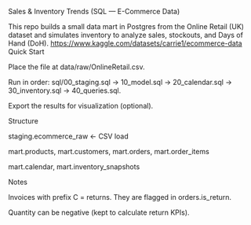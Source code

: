 Sales & Inventory Trends (SQL — E-Commerce Data)

This repo builds a small data mart in Postgres from the Online Retail (UK) dataset and simulates inventory to analyze sales, stockouts, and Days of Hand (DoH).
https://www.kaggle.com/datasets/carrie1/ecommerce-data
Quick Start

Place the file at data/raw/OnlineRetail.csv.

Run in order:
sql/00_staging.sql → 10_model.sql → 20_calendar.sql → 30_inventory.sql → 40_queries.sql.

Export the results for visualization (optional).

Structure

staging.ecommerce_raw ← CSV load

mart.products, mart.customers, mart.orders, mart.order_items

mart.calendar, mart.inventory_snapshots

Notes

Invoices with prefix C = returns. They are flagged in orders.is_return.

Quantity can be negative (kept to calculate return KPIs).
